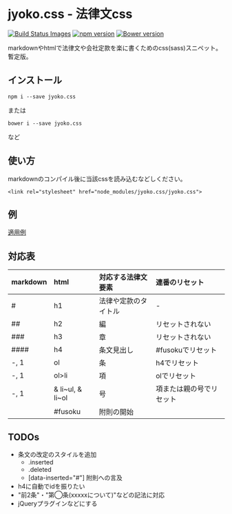 # jyoko.css - 法律文css
[![Build Status Images](https://travis-ci.org/KamataRyo/jyoko.svg)](https://travis-ci.org/KamataRyo/jyoko)
[![npm version](https://badge.fury.io/js/jyoko.css.svg)](https://badge.fury.io/js/jyoko.css)
[![Bower version](https://badge.fury.io/bo/jyoko.svg)](https://badge.fury.io/bo/jyoko)

markdownやhtmlで法律文や会社定款を楽に書くためのcss(sass)スニペット。暫定版。

## インストール

`npm i --save jyoko.css`

または

`bower i --save jyoko.css`

など


## 使い方
markdownのコンパイル後に当該cssを読み込むなどしください。

`<link rel="stylesheet" href="node_modules/jyoko.css/jyoko.css">`


## 例
[適用例](https://kamataryo.github.io/jyoko/)

## 対応表

|markdown|html|対応する法律文要素|連番のリセット|
|:--|:--|:--|:--|
|#|h1|法律や定款のタイトル|-|
|##|h2|編|リセットされない|
|###|h3|章|リセットされない|
|####|h4|条文見出し|#fusokuでリセット|
|-, 1|ol|条|h4でリセット|
|-, 1|ol>li|項|olでリセット|
|-, 1|& li~ul, & li~ol|号|項または親の号でリセット|
||#fusoku|附則の開始||

## TODOs
- 条文の改定のスタイルを追加
    + .inserted
    + .deleted
    + [data-inserted="#"] 附則への言及
- h4に自動でidを振りたい
- "前2条"・"第◯条(xxxxxについて)"などの記法に対応
- jQueryプラグインなどにする
